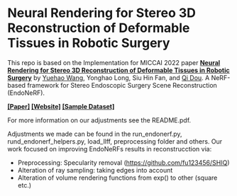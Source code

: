 # Neural Rendering for Stereo 3D Reconstruction of Deformable Tissues in Robotic Surgery

This repo is based on the Implementation for MICCAI 2022 paper **[Neural Rendering for Stereo 3D Reconstruction of Deformable Tissues in Robotic Surgery](https://arxiv.org/abs/2206.15255)** by [Yuehao Wang](http://yuehaolab.com/), Yonghao Long, Siu Hin Fan, and [Qi Dou](http://www.cse.cuhk.edu.hk/~qdou/).
A NeRF-based framework for Stereo Endoscopic Surgery Scene Reconstruction (EndoNeRF).

**[\[Paper\]](https://arxiv.org/abs/2206.15255) [\[Website\]](https://med-air.github.io/EndoNeRF/) [\[Sample Dataset\]](https://forms.gle/1VAqDJTEgZduD6157)**

For more information on our adjustments see the README.pdf.

Adjustments we made can be found in the run_endonerf.py, rund_endonerf_helpers.py, load_llff, preprocessing folder and others. Our work focused on improving EndoNeRFs results in reconstrucction via:

+ Preprocessing: Specularity removal (https://github.com/fu123456/SHIQ)
+ Alteration of ray sampling: taking edges into account
+ Alteration of volume rendering functions from exp() to other (square etc.)


